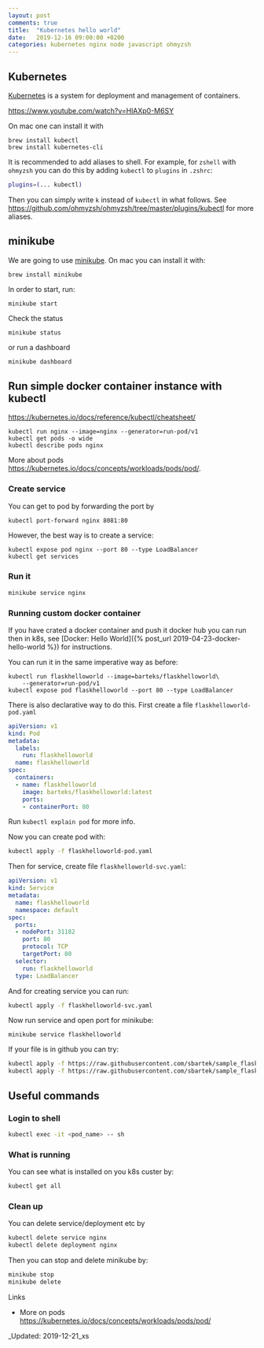 ```yaml
---
layout: post
comments: true
title:  "Kubernetes hello world"
date:   2019-12-16 09:00:00 +0200
categories: kubernetes nginx node javascript ohmyzsh
---
```


## Kubernetes

[Kubernetes](https://kubernetes.io/) is a system for deployment and management of containers.

<https://www.youtube.com/watch?v=HlAXp0-M6SY>

On mac one can install it with 

``` shell
brew install kubectl
brew install kubernetes-cli
```

It is recommended to add aliases to shell. For example, for `zshell` with `ohmyzsh` you can do this
by adding `kubectl` to `plugins` in `.zshrc`:

``` sh
plugins=(... kubectl)
```
 Then you can simply write `k` instead of `kubectl` in what follows. See 
 <https://github.com/ohmyzsh/ohmyzsh/tree/master/plugins/kubectl> 
 for more aliases.

## minikube

We are going to use [minikube](https://kubernetes.io/docs/tasks/tools/install-minikube/).
On mac you can install it with:

``` shell
brew install minikube
```

In order to start, run:
``` shell
minikube start
```

Check the status

``` shell
minikube status
```
or run a dashboard

``` sh
minikube dashboard
```

## Run simple docker container instance with kubectl

<https://kubernetes.io/docs/reference/kubectl/cheatsheet/>

``` shell
kubectl run nginx --image=nginx --generator=run-pod/v1
kubectl get pods -o wide
kubectl describe pods nginx
```

More about pods <https://kubernetes.io/docs/concepts/workloads/pods/pod/>.

### Create service

You can get to pod by forwarding the port by

``` sh
kubectl port-forward nginx 8081:80
```

However, the best way is to create a service:
``` shell
kubectl expose pod nginx --port 80 --type LoadBalancer
kubectl get services
```

### Run it 

``` sh
minikube service nginx
```

### Running custom docker container

If you have crated a docker container and push it docker hub you can run then in k8s,
see [Docker: Hello World]({% post_url 2019-04-23-docker-hello-world %}) for instructions.

You can run it in the same imperative way as before:
``` shell
kubectl run flaskhelloworld --image=barteks/flaskhelloworld\
    --generator=run-pod/v1
kubectl expose pod flaskhelloworld --port 80 --type LoadBalancer
```

There is also declarative way to do this. First create a file 
`flaskhelloworld-pod.yaml`

``` yaml
apiVersion: v1
kind: Pod
metadata:
  labels:
    run: flaskhelloworld
  name: flaskhelloworld
spec:
  containers:
  - name: flaskhelloworld
    image: barteks/flaskhelloworld:latest
    ports:
    - containerPort: 80
```
Run `kubectl explain pod` for more info.


Now you can create pod with:

``` sh
kubectl apply -f flaskhelloworld-pod.yaml
```

Then for service, create file `flaskhelloworld-svc.yaml`:

``` yaml
apiVersion: v1
kind: Service
metadata:
  name: flaskhelloworld
  namespace: default
spec:
  ports:
  - nodePort: 31182
    port: 80
    protocol: TCP
    targetPort: 80
  selector:
    run: flaskhelloworld
  type: LoadBalancer
```

And for creating service you can run:

``` sh
kubectl apply -f flaskhelloworld-svc.yaml
```

Now run service and open port for minikube:


``` shell
minikube service flaskhelloworld
```

If your file is in github you can try:

``` sh
kubectl apply -f https://raw.githubusercontent.com/sbartek/sample_flask_app/master/flaskhelloworld/flaskhelloworld-pod.yaml
kubectl apply -f https://raw.githubusercontent.com/sbartek/sample_flask_app/master/flaskhelloworld/flaskhelloworld-svc.yaml
```


## Useful commands

### Login to shell

``` sh
kubectl exec -it <pod_name> -- sh
```

### What is running 

You can see what is installed on you k8s custer by:

``` sh
kubectl get all
```

### Clean up


You can delete service/deployment etc by
``` sh
kubectl delete service nginx
kubectl delete deployment nginx
```

Then you can stop and delete minikube by:

``` sh
minikube stop
minikube delete
```

Links

* More on pods <https://kubernetes.io/docs/concepts/workloads/pods/pod/>

_Updated: 2019-12-21_xs
